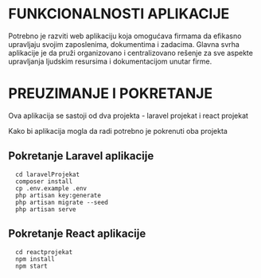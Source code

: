# FUNKCIONALNOSTI APLIKACIJE
Potrebno je razviti web aplikaciju koja omogućava firmama da efikasno upravljaju svojim zaposlenima, dokumentima i zadacima. Glavna svrha aplikacije je da pruži organizovano i centralizovano rešenje za sve aspekte upravljanja ljudskim resursima i dokumentacijom unutar firme.


# PREUZIMANJE I POKRETANJE
Ova aplikacija se sastoji od dva projekta - laravel projekat i react projekat 

Kako bi aplikacija mogla da radi potrebno je pokrenuti oba projekta 
## Pokretanje Laravel aplikacije

      cd laravelProjekat
      composer install
      cp .env.example .env
      php artisan key:generate
      php artisan migrate --seed
      php artisan serve 
## Pokretanje React aplikacije

      cd reactprojekat
      npm install
      npm start
